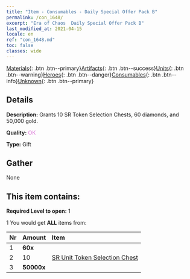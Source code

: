 ```yaml
---
title: "Item - Consumables - Daily Special Offer Pack B"
permalink: /con_1648/
excerpt: "Era of Chaos  Daily Special Offer Pack B"
last_modified_at: 2021-04-15
locale: en
ref: "con_1648.md"
toc: false
classes: wide
---
```

 [Materials](/Items/){: .btn .btn--primary}[Artifacts](/Items/Artifacts/){: .btn .btn--success}[Units](/Items/Units/){: .btn .btn--warning}[Heroes](/Items/Heroes/){: .btn .btn--danger}[Consumables](/Items/Consumables/){: .btn .btn--info}[Unknown](/Items/Unknown/){: .btn .btn--primary}

## Details
 **Description:** Grants 10 SR Token Selection Chests, 60 diamonds, and 50,000 gold.

 **Quality:** <span style="color: #DA70D6">OK</span>

 **Type:** Gift

## Gather

  None

## This item contains:

 **Required Level to open:** 1

 1 You would get **ALL** items  from:

  | Nr | Amount |     Item    |
  |:---|:-------|:------------|
  | 1 |  **60x** | <i class="fas fa-gem"/> |  | 
  | 2 | 10 | [SR Unit Token Selection Chest](/Items/con_1618/) |  | 
  | 3 |  **50000x** | <i class="fas fa-coins"/> |  | 
